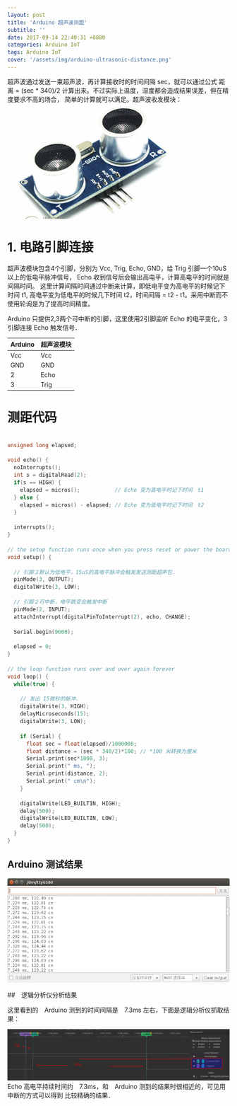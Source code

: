 ```yaml
---
layout: post
title: 'Arduino 超声波测距'
subtitle: ''
date: 2017-09-14 22:40:31 +0800
categories: Arduino IoT
tags: Arduino IoT
cover: '/assets/img/arduino-ultrasonic-distance.png'
---
```


超声波通过发送一束超声波，再计算接收时的时间间隔 sec，就可以通过公式
距离 = (sec * 340)/2 计算出来。不过实际上温度，湿度都会造成结果误差，但在精度要求不高的场合，
简单的计算就可以满足。超声波收发模块：
![Arduino-ultrasonic-distance](/assets/img/arduino-ultrasonic-distance.png)

# 1. 电路引脚连接
超声波模块包含4个引脚，分别为 Vcc, Trig, Echo, GND，给 Trig 引脚一个10uS以上的低电平脉冲信号，
Echo 收到信号后会输出高电平，计算高电平的时间就是间隔时间。
这里计算间隔时间通过中断来计算，即低电平变为高电平的时候记下时间 t1, 高电平变为低电平的时候几下时间
t2，时间间隔 = t2 - t1。采用中断而不使用轮询是为了提高时间精度。

Arduino 只提供2,3两个可中断的引脚，这里使用2引脚监听 Echo 的电平变化，3引脚连接 Echo 触发信号．

| Arduino | 超声波模块 |
| ------- | ---------- |
| Vcc     | Vcc        |
| GND     | GND        |
| 2       | Echo       |
| 3       | Trig       |

# 测距代码
```cpp

unsigned long elapsed;

void echo() {
  noInterrupts();
  int s = digitalRead(2);
  if(s == HIGH) {
    elapsed = micros();           // Echo 变为高电平时记下时间　t1
  } else {
    elapsed = micros() - elapsed; // Echo 变为低电平时记下时间　t2
  }

  interrupts();
}

// the setup function runs once when you press reset or power the board
void setup() {

  // 引脚３默认为低电平，15uS的高电平脉冲会触发发送测距超声包．
  pinMode(3, OUTPUT);
  digitalWrite(3, LOW);

  // 引脚２可中断，电平跳变会触发中断
  pinMode(2, INPUT);
  attachInterrupt(digitalPinToInterrupt(2), echo, CHANGE);

  Serial.begin(9600);

  elapsed = 0;
}

// the loop function runs over and over again forever
void loop() {
  while(true) {

    // 发出 15微秒的脉冲.
    digitalWrite(3, HIGH);
    delayMicroseconds(15);
    digitalWrite(3, LOW);

    if (Serial) {
      float sec = float(elapsed)/1000000;
      float distance = (sec * 340/2)*100; // *100 米转换为厘米
      Serial.print(sec*1000, 3);
      Serial.print(" ms, ");
      Serial.print(distance, 2);
      Serial.print(" cm\n");
    }

    digitalWrite(LED_BUILTIN, HIGH);
    delay(500);
    digitalWrite(LED_BUILTIN, LOW);
    delay(500);
  }
}
```

## Arduino 测试结果
![arduino-ultrasonic-tty](/assets/img/arduino-ultrasonic-tty.png)

##　逻辑分析仪分析结果

这里看到的　Arduino 测到的时间间隔是　7.3ms 左右，下面是逻辑分析仪抓取结果：

![arduino-ultrasonic-login-analyze](/assets/img/arduino-ultrasonic-login-analyze.png) Echo 高电平持续时间约　7.3ms，和　Arduino 测到的结果时很相近的，可见用中断的方式可以得到
比较精确的结果．
